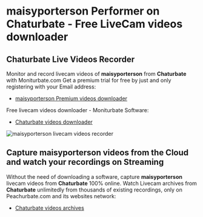 # maisyporterson Performer on Chaturbate - Free LiveCam videos downloader

## Chaturbate Live Videos Recorder

Monitor and record livecam videos of **maisyporterson** from **Chaturbate** with Moniturbate.com
Get a premium trial for free by just and only registering with your Email address:
* [maisyporterson Premium videos downloader](https://moniturbate.com/request-demo-licence-key.html)

Free livecam videos downloader - Moniturbate Software:
* [Chaturbate videos downloader](https://moniturbate.com/moniturbate-download-software.html)

![maisyporterson livecam videos recorder](https://peachurnet.com/templates/moniturbate-software.png)


## Capture maisyporterson videos from the Cloud and watch your recordings on Streaming

Without the need of downloading a software, capture **maisyporterson** livecam videos from **Chaturbate** 100% online.
Watch Livecam archives from **Chaturbate** unlimitedly from thousands of existing recordings, only on Peachurbate.com and its websites network:
* [Chaturbate videos archives](https://peachurnet.com/)